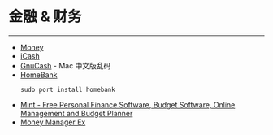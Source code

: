 
# 金融 & 财务

----

* [Money](http://www.jumsoft.com/money/)
* [iCash](http://www.maxprog.com/site/software/personal-finance/icash_sheet_us.php)
* [GnuCash](http://www.gnucash.org/) - Mac 中文版乱码
* [HomeBank](http://homebank.free.fr/)
  ```
  sudo port install homebank
  ```
* [Mint - Free Personal Finance Software, Budget Software, Online Management and Budget Planner](http://www.mint.com/)
* [Money Manager Ex](http://www.codelathe.com/mmex/)
